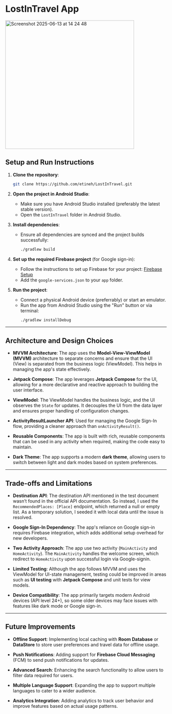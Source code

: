 
# LostInTravel App

<img width="402" alt="Screenshot 2025-06-13 at 14 24 48" src="https://github.com/user-attachments/assets/29b1fb9e-a73b-4099-a8a1-7000aab51fb7" />


## Setup and Run Instructions

1. **Clone the repository**:
   ```bash
   git clone https://github.com/etineh/LostInTravel.git
   ```

2. **Open the project in Android Studio**:
   - Make sure you have Android Studio installed (preferably the latest stable version).
   - Open the `LostInTravel` folder in Android Studio.

3. **Install dependencies**:
   - Ensure all dependencies are synced and the project builds successfully:
     ```bash
     ./gradlew build
     ```

4. **Set up the required Firebase project** (for Google sign-in):
   - Follow the instructions to set up Firebase for your project: [Firebase Setup](https://firebase.google.com/docs/android/setup)
   - Add the `google-services.json` to your `app` folder.

5. **Run the project**:
   - Connect a physical Android device (preferrably) or start an emulator.
   - Run the app from Android Studio using the "Run" button or via terminal:
     ```bash
     ./gradlew installDebug
     ```

---

## Architecture and Design Choices

- **MVVM Architecture**: The app uses the **Model-View-ViewModel (MVVM)** architecture to separate concerns and ensure that the UI (View) is separated from the business logic (ViewModel). This helps in managing the app's state effectively.

- **Jetpack Compose**: The app leverages **Jetpack Compose** for the UI, allowing for a more declarative and reactive approach to building the user interface.

- **ViewModel**: The ViewModel handles the business logic, and the UI observes the `State` for updates. It decouples the UI from the data layer and ensures proper handling of configuration changes.

- **ActivityResultLauncher API**: Used for managing the Google Sign-In flow, providing a cleaner approach than `onActivityResult()`.

- **Reusable Components**: The app is built with rich, reusable components that can be used in any activity when required, making the code easy to maintain.

- **Dark Theme**: The app supports a modern **dark theme**, allowing users to switch between light and dark modes based on system preferences.

---

## Trade-offs and Limitations

- **Destination API**: The destination API mentioned in the test document wasn’t found in the official API documentation. So instead, I used the `RecommendedPlaces: [Place]` endpoint, which returned a null or empty list. As a temporary solution, I seeded it with local data until the issue is resolved.
  
- **Google Sign-In Dependency**: The app's reliance on Google sign-in requires Firebase integration, which adds additional setup overhead for new developers.
  
- **Two Activity Approach**: The app use two activity (`MainActivity` and `HomeActivity`). The `MainActivity` handles the welcome screen, which redirect to `HomeActivity` upon successful login via Google-signin.

- **Limited Testing**: Although the app follows MVVM and uses the ViewModel for UI-state management, testing could be improved in areas such as **UI testing** with **Jetpack Compose** and unit tests for view models.

- **Device Compatibility**: The app primarily targets modern Android devices (API level 24+), so some older devices may face issues with features like dark mode or Google sign-in.

---

## Future Improvements

- **Offline Support**: Implementing local caching with **Room Database** or **DataStore** to store user preferences and travel data for offline usage.

- **Push Notifications**: Adding support for **Firebase Cloud Messaging** (FCM) to send push notifications for updates.

- **Advanced Search**: Enhancing the search functionality to allow users to filter data required for users.

- **Multiple Language Support**: Expanding the app to support multiple languages to cater to a wider audience.

- **Analytics Integration**: Adding analytics to track user behavior and improve features based on actual usage patterns.


